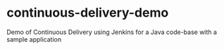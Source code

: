 # continuous-delivery-demo
Demo of Continuous Delivery using Jenkins for a Java code-base with a sample application

